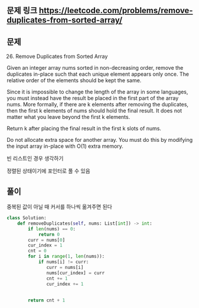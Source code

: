 ## 문제 링크 https://leetcode.com/problems/remove-duplicates-from-sorted-array/

## 문제
26. Remove Duplicates from Sorted Array

Given an integer array nums sorted in non-decreasing order, remove the duplicates in-place such that each unique element appears only once. The relative order of the elements should be kept the same.

Since it is impossible to change the length of the array in some languages, you must instead have the result be placed in the first part of the array nums. More formally, if there are k elements after removing the duplicates, then the first k elements of nums should hold the final result. It does not matter what you leave beyond the first k elements.

Return k after placing the final result in the first k slots of nums.

Do not allocate extra space for another array. You must do this by modifying the input array in-place with O(1) extra memory.


빈 리스트인 경우 생각하기

정렬된 상태이기에 포인터로 풀 수 있음

## 풀이
중복된 값이 아닐 때 커서를 하나씩 옮겨주면 된다
```python
class Solution:
    def removeDuplicates(self, nums: List[int]) -> int:
        if len(nums) == 0:
            return 0
        curr = nums[0]
        cur_index = 1
        cnt = 0
        for i in range(1, len(nums)):
            if nums[i] != curr:
               curr = nums[i]
               nums[cur_index] = curr
               cnt += 1
               cur_index += 1
        
                
        return cnt + 1
```
